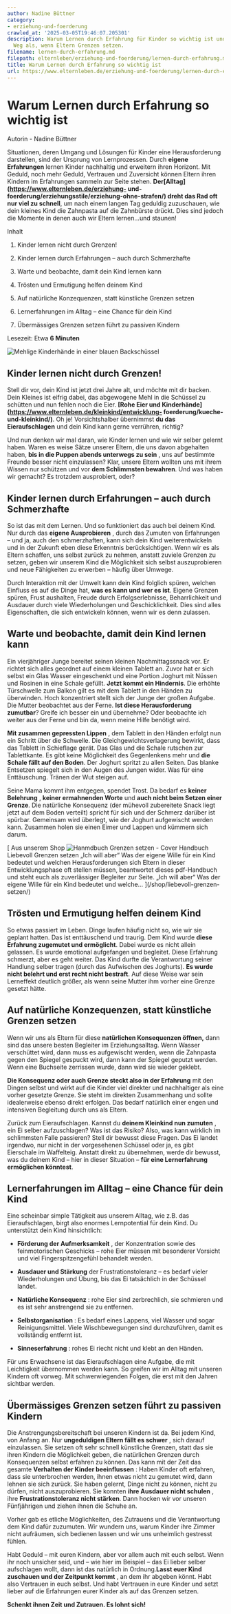 ```yaml
---
author: Nadine Büttner
category:
- erziehung-und-foerderung
crawled_at: '2025-03-05T19:46:07.205301'
description: Warum Lernen durch Erfahrung für Kinder so wichtig ist und oft der bessere
  Weg als, wenn Eltern Grenzen setzen.
filename: lernen-durch-erfahrung.md
filepath: elternleben/erziehung-und-foerderung/lernen-durch-erfahrung.md
title: Warum Lernen durch Erfahrung so wichtig ist
url: https://www.elternleben.de/erziehung-und-foerderung/lernen-durch-erfahrung/
---
```


#  Warum Lernen durch Erfahrung so wichtig ist

Autorin - Nadine Büttner

Situationen, deren Umgang und Lösungen für Kinder eine Herausforderung
darstellen, sind der Ursprung von Lernprozessen. Durch **eigene Erfahrungen**
lernen Kinder nachhaltig und erweitern ihren Horizont. Mit Geduld, noch mehr
Geduld, Vertrauen und Zuversicht können Eltern ihren Kindern im Erfahrungen
sammeln zur Seite stehen. **Der[Alltag](https://www.elternleben.de/erziehung-
und-foerderung/erziehungsstile/erziehung-ohne-strafen/) dreht das Rad oft nur
viel zu schnell**, um nach einem langen Tag geduldig zuzuschauen, wie dein
kleines Kind die Zahnpasta auf die Zahnbürste drückt. Dies sind jedoch die
Momente in denen auch wir Eltern lernen...und staunen!

Inhalt

1. Kinder lernen nicht durch Grenzen!

2. Kinder lernen durch Erfahrungen – auch durch Schmerzhafte

3. Warte und beobachte, damit dein Kind lernen kann

4. Trösten und Ermutigung helfen deinem Kind

5. Auf natürliche Konzequenzen, statt künstliche Grenzen setzen

6. Lernerfahrungen im Alltag – eine Chance für dein Kind

7. Übermässiges Grenzen setzen führt zu passiven Kindern

Lesezeit: Etwa **6 Minuten**

![Mehlige Kinderhände in einer blauen
Backschüssel](/fileadmin/_processed_/e/3/csm_Artikel_Grenzen_setzen_bei_Kindern__Warum_lernen_durch_Erfahrung_so_wichtig_ist_e8655eb7d5.jpg)

##  Kinder lernen nicht durch Grenzen!

Stell dir vor, dein Kind ist jetzt drei Jahre alt, und möchte mit dir backen.
Dein Kleines ist eifrig dabei, das abgewogene Mehl in die Schüssel zu schütten
und nun fehlen noch die Eier. **[Rohe Eier und
Kinderhände](https://www.elternleben.de/kleinkind/entwicklung-
foerderung/kueche-und-kleinkind/)**. Oh je! Vorsichtshalber übernimmst **du
das Eieraufschlagen** und dein Kind kann gerne verrühren, richtig?  
  
Und nun denken wir mal daran, wie Kinder lernen und wie wir selber gelernt
haben. Waren es weise Sätze unserer Eltern, die uns davon abgehalten haben,
**bis in die Puppen abends unterwegs zu sein** , uns auf bestimmte Freunde
besser nicht einzulassen? Klar, unsere Eltern wollten uns mit ihrem Wissen nur
schützen und vor **dem Schlimmsten bewahren**. Und was haben wir gemacht? Es
trotzdem ausprobiert, oder?

##  Kinder lernen durch Erfahrungen – auch durch Schmerzhafte

So ist das mit dem Lernen. Und so funktioniert das auch bei deinem Kind. Nur
durch das **eigene Ausprobieren** , durch das Zumuten von Erfahrungen – und
ja, auch den schmerzhaften, kann sich dein Kind weiterentwickeln und in der
Zukunft eben diese Erkenntnis berücksichtigen. Wenn wir es als Eltern
schaffen, uns selbst zurück zu nehmen, anstatt zuviele Grenzen zu setzen,
geben wir unserem Kind die Möglichkeit sich selbst auszuprobieren und neue
Fähigkeiten zu erwerben – häufig über Umwege.  
  
Durch Interaktion mit der Umwelt kann dein Kind folglich spüren, welchen
Einfluss es auf die Dinge hat, **was es kann und wer es ist**. Eigene Grenzen
spüren, Frust aushalten, Freude durch Erfolgserlebnisse, Beharrlichkeit und
Ausdauer durch viele Wiederholungen und Geschicklichkeit. Dies sind alles
Eigenschaften, die sich entwickeln können, wenn wir es denn zulassen.

##  Warte und beobachte, damit dein Kind lernen kann

Ein vierjähriger Junge bereitet seinen kleinen Nachmittagssnack vor. Er
richtet sich alles geordnet auf einem kleinen Tablett an. Zuvor hat er sich
selbst ein Glas Wasser eingeschenkt und eine Portion Joghurt mit Nüssen und
Rosinen in eine Schale gefüllt. **Jetzt kommt ein Hindernis**. Die erhöhte
Türschwelle zum Balkon gilt es mit dem Tablett in den Händen zu überwinden.
Hoch konzentriert stellt sich der Junge der großen Aufgabe. Die Mutter
beobachtet aus der Ferne. **Ist diese Herausforderung zumutbar**? Greife ich
besser ein und übernehme? Oder beobachte ich weiter aus der Ferne und bin da,
wenn meine Hilfe benötigt wird.  
  
**Mit zusammen gepressten Lippen** , dem Tablett in den Händen erfolgt nun ein
Schritt über die Schwelle. Die Gleichgewichtsverlagerung bewirkt, dass das
Tablett in Schieflage gerät. Das Glas und die Schale rutschen zur
Tablettkante. Es gibt keine Möglichkeit des Gegenlenkens mehr und **die Schale
fällt auf den Boden**. Der Joghurt spritzt zu allen Seiten. Das blanke
Entsetzen spiegelt sich in den Augen des Jungen wider. Was für eine
Enttäuschung. Tränen der Wut steigen auf.  
  
Seine Mama kommt ihm entgegen, spendet Trost. Da bedarf es **keiner
Belehrung** , **keiner ermahnenden Worte** und **auch nicht beim Setzen einer
Grenze**. Die natürliche Konsequenz (der mühevoll zubereitete Snack liegt
jetzt auf dem Boden verteilt) spricht für sich und der Schmerz darüber ist
spürbar. Gemeinsam wird überlegt, wie der Joghurt aufgewischt werden kann.
Zusammen holen sie einen Eimer und Lappen und kümmern sich darum.

[ Aus unserem Shop ![Hanmdbuch Grenzen setzen -
Cover](/fileadmin/_processed_/b/9/csm_Handbuch_GrenzenSetzen_teaser_8dcf04028d.png)
Handbuch Liebevoll Grenzen setzen „Ich will aber“ Was der eigene Wille für ein
Kind bedeutet und welchen Herausforderungen sich Eltern in dieser
Entwicklungsphase oft stellen müssen, beantwortet dieses pdf-Handbuch und
steht euch als zuverlässiger Begleiter zur Seite. „Ich will aber“ Was der
eigene Wille für ein Kind bedeutet und welche…  ](/shop/liebevoll-grenzen-
setzen/)

##  Trösten und Ermutigung helfen deinem Kind

So etwas passiert im Leben. Dinge laufen häufig nicht so, wie wir sie geplant
hatten. Das ist enttäuschend und traurig. Dem Kind wurde **diese Erfahrung
zugemutet und ermöglicht**. Dabei wurde es nicht allein gelassen. Es wurde
emotional aufgefangen und begleitet. Diese Erfahrung schmerzt, aber es geht
weiter. Das Kind durfte die Verantwortung seiner Handlung selber tragen (durch
das Aufwischen des Joghurts). **Es wurde nicht belehrt und erst recht nicht
bestraft**. Auf diese Weise war sein Lerneffekt deutlich größer, als wenn
seine Mutter ihm vorher eine Grenze gesetzt hätte.

##  Auf natürliche Konzequenzen, statt künstliche Grenzen setzen

Wenn wir uns als Eltern für diese **natürlichen Konsequenzen öffnen,** dann
sind das unsere besten Begleiter im Erziehungsalltag. Wenn Wasser verschüttet
wird, dann muss es aufgewischt werden, wenn die Zahnpasta gegen den Spiegel
gespuckt wird, dann kann der Spiegel geputzt werden. Wenn eine Buchseite
zerrissen wurde, dann wird sie wieder geklebt.  
  
**Die Konsequenz oder auch Grenze steckt also in der Erfahrung** mit den
Dingen selbst und wirkt auf die Kinder viel direkter und nachhaltiger als eine
vorher gesetzte Grenze. Sie steht im direkten Zusammenhang und sollte
idealerweise ebenso direkt erfolgen. Das bedarf natürlich einer engen und
intensiven Begleitung durch uns als Eltern.  
  
Zurück zum Eieraufschlagen. Kannst du **deinem Kleinkind nun zumuten** , ein
Ei selber aufzuschlagen? Was ist das Risiko? Also, was kann wirklich im
schlimmsten Falle passieren? Stell dir bewusst diese Fragen. Das Ei landet
irgendwo, nur nicht in der vorgesehenen Schüssel oder ja, es gibt Eierschale
im Waffelteig. Anstatt direkt zu übernehmen, werde dir bewusst, was du deinem
Kind – hier in dieser Situation – **für eine Lernerfahrung ermöglichen
könntest**.

##  Lernerfahrungen im Alltag – eine Chance für dein Kind

Eine scheinbar simple Tätigkeit aus unserem Alltag, wie z.B. das
Eieraufschlagen, birgt also enormes Lernpotential für dein Kind. Du
unterstützt dein Kind hinsichtlich:

  * **Förderung der Aufmerksamkeit** , der Konzentration sowie des feinmotorischen Geschicks – rohe Eier müssen mit besonderer Vorsicht und viel Fingerspitzengefühl behandelt werden.  
  

  * **Ausdauer und Stärkung** der Frustrationstoleranz – es bedarf vieler Wiederholungen und Übung, bis das Ei tatsächlich in der Schüssel landet.  
  

  * **Natürliche Konsequenz** : rohe Eier sind zerbrechlich, sie schmieren und es ist sehr anstrengend sie zu entfernen.  
  

  * **Selbstorganisation** : Es bedarf eines Lappens, viel Wasser und sogar Reinigungsmittel. Viele Wischbewegungen sind durchzuführen, damit es vollständig entfernt ist.  
  

  * **Sinneserfahrung** : rohes Ei riecht nicht und klebt an den Händen. 

Für uns Erwachsene ist das Eieraufschlagen eine Aufgabe, die mit Leichtigkeit
übernommen werden kann. So greifen wir im Alltag mit unseren Kindern oft
vorweg. Mit schwerwiegenden Folgen, die erst mit den Jahren sichtbar werden.

##  Übermässiges Grenzen setzen führt zu passiven Kindern

Die Anstrengungsbereitschaft bei unseren Kindern ist da. Bei jedem Kind, von
Anfang an. Nur **ungeduldigen Eltern fällt es schwer** , sich darauf
einzulassen. Sie setzen oft sehr schnell künstliche Grenzen, statt das sie
ihren Kindern die Möglichkeit geben, die natürlichen Grenzen durch
Konsequenzen selbst erfahren zu können. Das kann mit der Zeit das gesamte
**Verhalten der Kinder beeinflussen** : Haben Kinder oft erfahren, dass sie
unterbrochen werden, ihnen etwas nicht zu gemutet wird, dann lehnen sie sich
zurück. Sie haben gelernt, Dinge nicht zu können, nicht zu dürfen, nicht
auszuprobieren. Sie konnten **ihre Ausdauer nicht schulen** , ihre
**Frustrationstoleranz nicht stärken**. Dann hocken wir vor unseren
Fünfjährigen und ziehen ihnen die Schuhe an.  
  
Vorher gab es etliche Möglichkeiten, des Zutrauens und die Verantwortung dem
Kind dafür zuzumuten. Wir wundern uns, warum Kinder ihre Zimmer nicht
aufräumen, sich bedienen lassen und wir uns unheimlich gestresst fühlen.  
  
Habt Geduld – mit euren Kindern, aber vor allem auch mit euch selbst. Wenn ihr
noch unsicher seid, und – wie hier im Beispiel – das Ei lieber selber
aufschlagen wollt, dann ist das natürlich in Ordnung.**Lasst euer Kind
zuschauen und der Zeitpunkt kommt** , an dem ihr abgeben könnt. Habt also
Vertrauen in euch selbst. Und habt Vertrauen in eure Kinder und setzt lieber
auf die Erfahrungen eurer Kinder als auf das Grenzen setzen.  
  
**Schenkt ihnen Zeit und Zutrauen. Es lohnt sich!**

